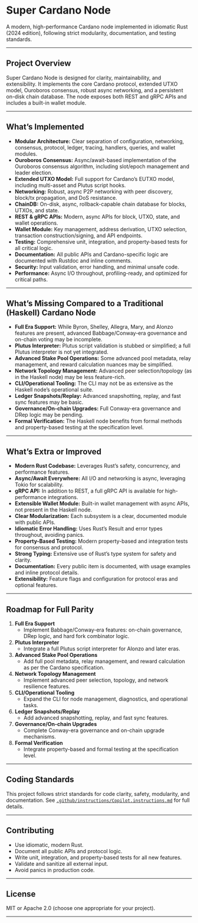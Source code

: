 # Super Cardano Node

A modern, high-performance Cardano node implemented in idiomatic Rust (2024 edition), following strict modularity, documentation, and testing standards.

---

## Project Overview

Super Cardano Node is designed for clarity, maintainability, and extensibility. It implements the core Cardano protocol, extended UTXO model, Ouroboros consensus, robust async networking, and a persistent on-disk chain database. The node exposes both REST and gRPC APIs and includes a built-in wallet module.

---

## What’s Implemented

- **Modular Architecture:** Clear separation of configuration, networking, consensus, protocol, ledger, tracing, handlers, queries, and wallet modules.
- **Ouroboros Consensus:** Async/await-based implementation of the Ouroboros consensus algorithm, including slot/epoch management and leader election.
- **Extended UTXO Model:** Full support for Cardano’s EUTXO model, including multi-asset and Plutus script hooks.
- **Networking:** Robust, async P2P networking with peer discovery, block/tx propagation, and DoS resistance.
- **ChainDB:** On-disk, async, rollback-capable chain database for blocks, UTXOs, and state.
- **REST & gRPC APIs:** Modern, async APIs for block, UTXO, state, and wallet operations.
- **Wallet Module:** Key management, address derivation, UTXO selection, transaction construction/signing, and API endpoints.
- **Testing:** Comprehensive unit, integration, and property-based tests for all critical logic.
- **Documentation:** All public APIs and Cardano-specific logic are documented with Rustdoc and inline comments.
- **Security:** Input validation, error handling, and minimal unsafe code.
- **Performance:** Async I/O throughout, profiling-ready, and optimized for critical paths.

---

## What’s Missing Compared to a Traditional (Haskell) Cardano Node

- **Full Era Support:** While Byron, Shelley, Allegra, Mary, and Alonzo features are present, advanced Babbage/Conway-era governance and on-chain voting may be incomplete.
- **Plutus Interpreter:** Plutus script validation is stubbed or simplified; a full Plutus interpreter is not yet integrated.
- **Advanced Stake Pool Operations:** Some advanced pool metadata, relay management, and reward calculation nuances may be simplified.
- **Network Topology Management:** Advanced peer selection/topology (as in the Haskell node) may be less feature-rich.
- **CLI/Operational Tooling:** The CLI may not be as extensive as the Haskell node’s operational suite.
- **Ledger Snapshots/Replay:** Advanced snapshotting, replay, and fast sync features may be basic.
- **Governance/On-chain Upgrades:** Full Conway-era governance and DRep logic may be pending.
- **Formal Verification:** The Haskell node benefits from formal methods and property-based testing at the specification level.

---

## What’s Extra or Improved

- **Modern Rust Codebase:** Leverages Rust’s safety, concurrency, and performance features.
- **Async/Await Everywhere:** All I/O and networking is async, leveraging Tokio for scalability.
- **gRPC API:** In addition to REST, a full gRPC API is available for high-performance integrations.
- **Extensible Wallet Module:** Built-in wallet management with async APIs, not present in the Haskell node.
- **Clear Modularization:** Each subsystem is a clear, documented module with public APIs.
- **Idiomatic Error Handling:** Uses Rust’s Result and error types throughout, avoiding panics.
- **Property-Based Testing:** Modern property-based and integration tests for consensus and protocol.
- **Strong Typing:** Extensive use of Rust’s type system for safety and clarity.
- **Documentation:** Every public item is documented, with usage examples and inline protocol details.
- **Extensibility:** Feature flags and configuration for protocol eras and optional features.

---

## Roadmap for Full Parity

1. **Full Era Support**
   - Implement Babbage/Conway-era features: on-chain governance, DRep logic, and hard fork combinator logic.
2. **Plutus Interpreter**
   - Integrate a full Plutus script interpreter for Alonzo and later eras.
3. **Advanced Stake Pool Operations**
   - Add full pool metadata, relay management, and reward calculation as per the Cardano specification.
4. **Network Topology Management**
   - Implement advanced peer selection, topology, and network resilience features.
5. **CLI/Operational Tooling**
   - Expand the CLI for node management, diagnostics, and operational tasks.
6. **Ledger Snapshots/Replay**
   - Add advanced snapshotting, replay, and fast sync features.
7. **Governance/On-chain Upgrades**
   - Complete Conway-era governance and on-chain upgrade mechanisms.
8. **Formal Verification**
   - Integrate property-based and formal testing at the specification level.

---

## Coding Standards

This project follows strict standards for code clarity, safety, modularity, and documentation. See [`.github/instructions/Copilot.instructions.md`](.github/instructions/Copilot.instructions.md) for full details.

---

## Contributing

- Use idiomatic, modern Rust.
- Document all public APIs and protocol logic.
- Write unit, integration, and property-based tests for all new features.
- Validate and sanitize all external input.
- Avoid panics in production code.

---

## License

MIT or Apache 2.0 (choose one appropriate for your project).

---